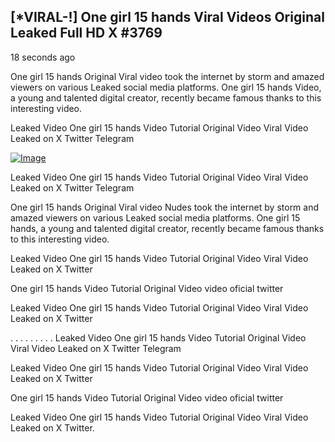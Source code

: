 ## [*VIRAL-!] One girl 15 hands Viral Videos Original Leaked Full HD X #3769

18 seconds ago

One girl 15 hands Original Viral video took the internet by storm and amazed viewers on various Leaked social media platforms. One girl 15 hands Video, a young and talented digital creator, recently became famous thanks to this interesting video.

Leaked Video One girl 15 hands Video Tutorial Original Video Viral Video Leaked on X Twitter Telegram

[![Image](https://github.com/user-attachments/assets/4baa9e90-ca7b-464e-852e-01bd4b43bc60)](https://happiness-bro.blogspot.com/2024/12/refhttpsviralvideotrending.html)

Leaked Video One girl 15 hands Video Tutorial Original Video Viral Video Leaked on X Twitter Telegram

One girl 15 hands Original Viral video Nudes took the internet by storm and amazed viewers on various Leaked social media platforms. One girl 15 hands, a young and talented digital creator, recently became famous thanks to this interesting video.

Leaked Video One girl 15 hands Video Tutorial Original Video Viral Video Leaked on X Twitter

One girl 15 hands Video Tutorial Original Video video oficial twitter

Leaked Video One girl 15 hands Video Tutorial Original Video Viral Video Leaked on X Twitter

. . . . . . . . . Leaked Video One girl 15 hands Video Tutorial Original Video Viral Video Leaked on X Twitter Telegram

Leaked Video One girl 15 hands Video Tutorial Original Video Viral Video Leaked on X Twitter

One girl 15 hands Video Tutorial Original Video video oficial twitter

Leaked Video One girl 15 hands Video Tutorial Original Video Viral Video Leaked on X Twitter.